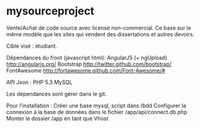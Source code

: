 mysourceproject
===============

Vente/Achat de code source avec license non-commercial.
Ce base sur le même modèle que les sites qui vendent des dissertations et autres devoirs.

Cible visé : étudiant.

Dépendances du front (javascript html):
  AngularJS (+ ngUpload) http://angularjs.org/
  Bootstrap http://twitter.github.com/bootstrap/
  FontAwesome http://fortawesome.github.com/Font-Awesome/#
  
API Json :
  PHP 5.3
  MySQL
  
Les dépendances sont gérer dans le git.

Pour l'installation :
  Créer une base mysql, script dans /bdd
  Configurer la connexion à la base de données dans le fichier /app/api/connect.db.php
  Monter le dossier /app en tant que Vhost